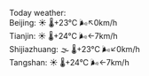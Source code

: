 Today weather:  
Beijing: ☀️ 🌡️+23°C 🌬️↖0km/h  
Tianjin: ☀️ 🌡️+24°C 🌬️←7km/h  
Shijiazhuang: 🌫  🌡️+23°C 🌬️↙0km/h  
Tangshan: ☀️ 🌡️+24°C 🌬️←7km/h  
